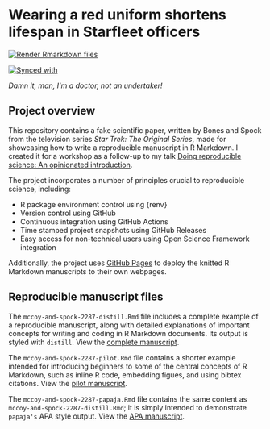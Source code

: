 # Wearing a red uniform shortens lifespan in Starfleet officers

<!-- badges: start -->
[![Render Rmarkdown files](https://github.com/mccarthy-m-g/mccoy-and-spock-2287/workflows/Render%20Rmarkdown%20files/badge.svg)](https://github.com/mccarthy-m-g/mccoy-and-spock-2287/actions?workflow=Render+Rmarkdown+files)

[![Synced with](https://img.shields.io/badge/Synced%20with-OSF-blue.svg)](https://osf.io/9rshp/)
<!-- badges: end -->

*Damn it, man, I'm a doctor, not an undertaker!*

## Project overview

This repository contains a fake scientific paper, written by Bones and Spock from the television series *Star Trek: The Original Series*, made for showcasing how to write a reproducible manuscript in R Markdown. I created it for a workshop as a follow-up to my talk [Doing reproducible science: An opinionated introduction](https://michaelmccarthy.netlify.app/talk/osssg-2021a/).

The project incorporates a number of principles crucial to reproducible science, including:

-   R package environment control using {renv}
-   Version control using GitHub
-   Continuous integration using GitHub Actions
-   Time stamped project snapshots using GitHub Releases
-   Easy access for non-technical users using Open Science Framework integration

Additionally, the project uses [GitHub Pages](https://pages.github.com/) to deploy the knitted R Markdown manuscripts to their own webpages.

## Reproducible manuscript files

The `mccoy-and-spock-2287-distill.Rmd` file includes a complete example of a reproducible manuscript, along with detailed explanations of important concepts for writing and coding in R Markdown documents. Its output is styled with `distill`. View the [complete manuscript](https://mccarthy-m-g.github.io/mccoy-and-spock-2287/mccoy-and-spock-2287-distill.html).

The `mccoy-and-spock-2287-pilot.Rmd` file contains a shorter example intended for introducing beginners to some of the central concepts of R Markdown, such as inline R code, embedding figues, and using bibtex citations. View the [pilot manuscript](https://mccarthy-m-g.github.io/mccoy-and-spock-2287/mccoy-and-spock-2287-pilot.html).

The `mccoy-and-spock-2287-papaja.Rmd` file contains the same content as `mccoy-and-spock-2287-distill.Rmd`; it is simply intended to demonstrate `papaja's` APA style output. View the [APA manuscript](https://mccarthy-m-g.github.io/mccoy-and-spock-2287/mccoy-and-spock-2287-papaja.pdf).
